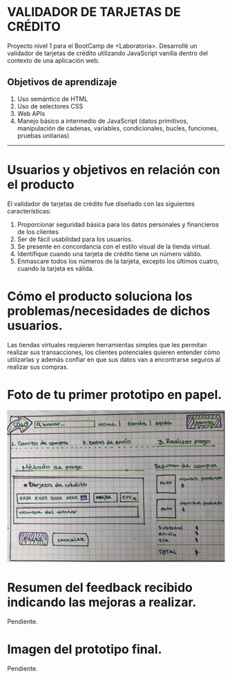 # VALIDADOR DE TARJETAS DE CRÉDITO
Proyecto nivel 1 para el BootCamp de \<Laboratoria>. Desarrollé un validador de tarjetas de crédito utilizando JavaScript vanilla dentro del contexto de una aplicación web.

## Objetivos de aprendizaje
1. Uso semántico de HTML
2. Uso de selectores CSS
3. Web APIs
4. Manejo básico a intermedio de JavaScript (datos primitivos, manipulación de cadenas, variables, condicionales, bucles, funciones, pruebas unitarias)

***

# Usuarios y objetivos en relación con el producto
El validador de tarjetas de crédito fue diseñado con las siguientes características:
1. Proporcionar seguridad básica para los datos personales y financieros de los clientes
2. Ser de fácil usabilidad para los usuarios.
3. Se presente en concordancia con el estilo visual de la tienda virtual.
4. Identifique cuando una tarjeta de crédito tiene un número válido.
5. Enmascare todos los números de la tarjeta, excepto los últimos cuatro, cuando la tarjeta es válida.

# Cómo el producto soluciona los problemas/necesidades de dichos usuarios.
Las tiendas virtuales requieren herramientas simples que les permitan realizar sus transacciones, los clientes potenciales quieren entender cómo utilizarlas y además confiar en que sus datos van a encontrarse seguros al realizar sus compras.

# Foto de tu primer prototipo en papel.
![inicialMockup](src/images/mockupInicial.jpg)

# Resumen del feedback recibido indicando las mejoras a realizar.
Pendiente.

# Imagen del prototipo final.
Pendiente.
